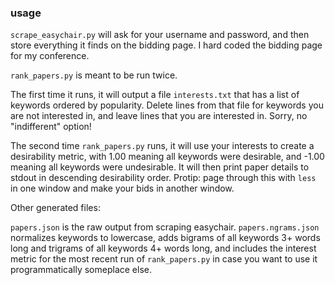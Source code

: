 ### usage

`scrape_easychair.py` will ask for your username and password, and then store
everything it finds on the bidding page. I hard coded the bidding page for my
conference.

`rank_papers.py` is meant to be run twice. 

The first time it runs, it will output a file `interests.txt` that has a list
of keywords ordered by popularity. Delete lines from that file for keywords you
are not interested in, and leave lines that you are interested in. Sorry, no "indifferent" option!

The second time `rank_papers.py` runs, it will use your interests to create a
desirability metric, with 1.00 meaning all keywords were desirable, and -1.00
meaning all keywords were undesirable. It will then print paper details to
stdout in descending desirability order. Protip: page through this with `less`
in one window and make your bids in another window.

Other generated files:

`papers.json` is the raw output from scraping easychair.
`papers.ngrams.json` normalizes keywords to lowercase, adds bigrams of all keywords 3+ words long and trigrams of all keywords 4+ words long, and includes the interest metric for the most recent run of `rank_papers.py` in case you want to use it programmatically someplace else.
